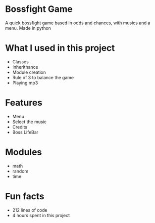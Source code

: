 # Bossfight Game
A quick bossfight game based in odds and chances, with musics and a menu. Made in python


# What I used in this project
- Classes
- Inherithance
- Module creation
- Rule of 3 to balance the game
- Playing mp3

# Features
- Menu
- Select the music
- Credits
- Boss LifeBar

# Modules
- math
- random
- time

# Fun facts
- 212 lines of code
- 4 hours spent in this project
